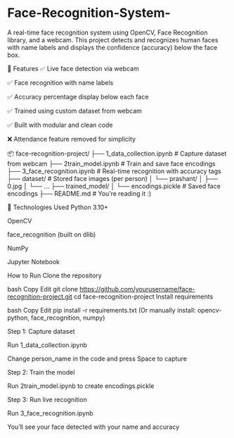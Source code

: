 # Face-Recognition-System-
A real-time face recognition system using OpenCV, Face Recognition library, and a webcam. This project detects and recognizes human faces with name labels and displays the confidence (accuracy) below the face box.

🚀 Features
✅ Live face detection via webcam

✅ Face recognition with name labels

✅ Accuracy percentage display below each face

✅ Trained using custom dataset from webcam

✅ Built with modular and clean code

❌ Attendance feature removed for simplicity


📦 face-recognition-project/
├── 1_data_collection.ipynb         # Capture dataset from webcam
├── 2train_model.ipynb             # Train and save face encodings
├── 3_face_recognition.ipynb       # Real-time recognition with accuracy tags
├── dataset/                       # Stored face images (per person)
│   └── prashant/
│       ├── 0.jpg
│       └── ...
├── trained_model/
│   └── encodings.pickle           # Saved face encodings
├── README.md                      # You’re reading it :)



🔧 Technologies Used
Python 3.10+

OpenCV

face_recognition (built on dlib)

NumPy

Jupyter Notebook





 How to Run
Clone the repository

bash
Copy
Edit
git clone https://github.com/yourusername/face-recognition-project.git
cd face-recognition-project
Install requirements

bash
Copy
Edit
pip install -r requirements.txt
(Or manually install: opencv-python, face_recognition, numpy)

Step 1: Capture dataset

Run 1_data_collection.ipynb

Change person_name in the code and press Space to capture

Step 2: Train the model

Run 2train_model.ipynb to create encodings.pickle

Step 3: Run live recognition

Run 3_face_recognition.ipynb

You’ll see your face detected with your name and accuracy
